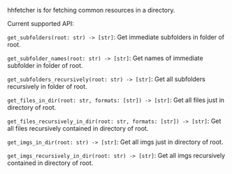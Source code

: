 hhfetcher is for fetching common resources in a directory.

Current supported API:

`get_subfolders(root: str) -> [str]`: Get immediate subfolders in folder of root.

`get_subfolder_names(root: str) -> [str]`: Get names of immediate subfolder in folder of root.

`get_subfolders_recursively(root: str) -> [str]`: Get all subfolders recursively in folder of root.

`get_files_in_dir(root: str, formats: [str]) -> [str]`: Get all files just in directory of root.

`get_files_recursively_in_dir(root: str, formats: [str]) -> [str]`: Get all files recursively contained in directory of root.

`get_imgs_in_dir(root: str) -> [str]`: Get all imgs just in directory of root.

`get_imgs_recursively_in_dir(root: str) -> [str]`: Get all imgs recursively contained in directory of root.
